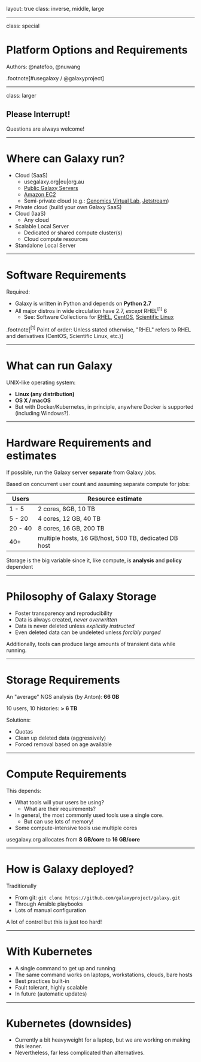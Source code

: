 layout: true
class: inverse, middle, large

---
class: special
# Platform Options and Requirements

Authors: @natefoo, @nuwang

.footnote[\#usegalaxy / @galaxyproject]

---
class: larger

## Please Interrupt!
Questions are always welcome!

---
# Where can Galaxy run?
* Cloud (SaaS)
  - usegalaxy.org|eu|org.au
  - [Public Galaxy Servers](https://wiki.galaxyproject.org/PublicGalaxyServers)
  - [Amazon EC2](https://wiki.galaxyproject.org/CloudMan)
  - Semi-private cloud (e.g.: [Genomics Virtual Lab](https://www.genome.edu.au/), [Jetstream](http://jetstream-cloud.org/))
* Private cloud (build your own Galaxy SaaS)
* Cloud (IaaS)
  - Any cloud
* Scalable Local Server
  - Dedicated or shared compute cluster(s)
  - Cloud compute resources
* Standalone Local Server

---
# Software Requirements

Required:
  - Galaxy is written in Python and depends on **Python 2.7**
  - All major distros in wide circulation have 2.7, *except* RHEL<sup>[1]</sup> 6
    - See: Software Collections for [RHEL](https://access.redhat.com/solutions/472793), [CentOS](https://wiki.centos.org/AdditionalResources/Repositories/SCL), [Scientific Linux](http://linux.web.cern.ch/linux/scl/)

.footnote[<sup>[1]</sup> Point of order: Unless stated otherwise, "RHEL" refers to RHEL and derivatives (CentOS, Scientific Linux, etc.)]

---
# What can run Galaxy

UNIX-like operating system:

- **Linux (any distribution)**
- **OS X / macOS**
- But with Docker/Kubernetes, in principle, anywhere Docker is supported (including Windows?).

---
# Hardware Requirements and estimates

If possible, run the Galaxy server **separate** from Galaxy jobs.

Based on concurrent user count and assuming separate compute for jobs:

Users     | Resource estimate
----------|-------------------
1 - 5     | 2 cores, 8GB, 10 TB
5 - 20    | 4 cores, 12 GB, 40 TB
20 - 40   | 8 cores, 16 GB, 200 TB
40+       | multiple hosts, 16 GB/host, 500 TB, dedicated DB host

Storage is the big variable since it, like compute, is **analysis** and **policy** dependent

---
# Philosophy of Galaxy Storage

- Foster transparency and reproducibility
- Data is always created, *never overwritten*
- Data is never deleted unless *explicitly instructed*
- Even deleted data can be undeleted unless *forcibly purged*

Additionally, tools can produce large amounts of transient data while running.

---

# Storage Requirements

An "average" NGS analysis (by Anton): **66 GB**

10 users, 10 histories: **> 6 TB**

Solutions:

- Quotas
- Clean up deleted data (aggressively)
- Forced removal based on age available

---

# Compute Requirements

This depends:

- What tools will your users be using?
  - What are their requirements?
- In general, the most commonly used tools use a single core.
  - But can use lots of memory!
- Some compute-intensive tools use multiple cores

usegalaxy.org allocates from **8 GB/core** to **16 GB/core**

---

# How is Galaxy deployed?

Traditionally
- From git: `git clone https://github.com/galaxyproject/galaxy.git`
- Through Ansible playbooks
- Lots of manual configuration

A lot of control but this is just too hard!

---
# With Kubernetes

- A single command to get up and running
- The same command works on laptops, workstations, clouds, bare hosts
- Best practices built-in
- Fault tolerant, highly scalable
- In future (automatic updates)

---
# Kubernetes (downsides)

- Currently a bit heavyweight for a laptop, but we are working on making this leaner.
- Nevertheless, far less complicated than alternatives. 
